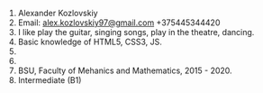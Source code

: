 1. Alexander Kozlovskiy
2. Email: alex.kozlovskiy97@gmail.com
          +375445344420
3. I like play the guitar, singing songs, play in the theatre, dancing.
4. Basic knowledge of HTML5, CSS3, JS.
5. 
6. 
7. BSU, Faculty of Mehanics and Mathematics, 2015 - 2020.
8. Intermediate (B1)
